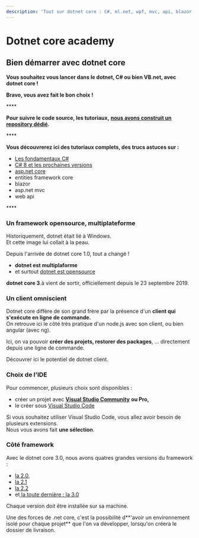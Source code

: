 ```yaml
---
description: 'Tout sur dotnet core : C#, ml.net, wpf, mvc, api, blazor'
---
```


# Dotnet core academy

## Bien démarrer avec dotnet core

**Vous souhaitez vous lancer dans le dotnet, C\# ou bien VB.net, avec dotnet core !**

**Bravo, vous avez fait le bon choix !**

\*\*\*\*

**Pour suivre le code source, les tutoriaux,** [**nous avons construit un repository dédié**](https://github.com/evan-boissonnot/discover-dotnet-core)**.**

\*\*\*\*

**Vous découvrerez ici des tutoriaux complets, des trucs astuces sur :**

* [Les fondamentaux C\#](https://www.dotnetcore-academy.net/learn/les-fondamentaux/prerequis-csharp)
* [C\# 8 et les prochaines versions](https://www.dotnetcore-academy.net/learn/c-8-les-nouveautes)
* [asp.net core](https://www.dotnetcore-academy.net/learn/asp.net-core)
* entities framework core
* blazor
* asp.net mvc
* web api

\*\*\*\*

### Un framework opensource, multiplateforme

Historiquement, dotnet était lié à Windows.  
Et cette image lui collait à la peau.

Depuis l'arrivée de dotnet core 1.0, tout a changé !

* **dotnet est multiplaforme**
* et surtout [dotnet est opensource](https://github.com/dotnet)

**dotnet core 3**.à vient de sortir, officiellement depuis le 23 septembre 2019.

### Un client omniscient

Dotnet core diffère de son grand frère par la présence d'un **client qui s'exécute en ligne de commande.**  
On retrouve ici le côté très pratique d'un node.js avec son client, ou bien angular \(avec ng\).

Ici, on va pouvoir **créer des projets, restorer des packages**, ... directement depuis une ligne de commande.

Découvrer ici le potentiel de dotnet client.

### Choix de l'IDE

Pour commencer, plusieurs choix sont disponibles : 

* créer un projet avec [**Visual Studio Community**](https://visualstudio.microsoft.com/fr/vs/community/) **ou Pro,** 
* le créer sous [Visual Studio Code](https://code.visualstudio.com/)

Si vous souhaitez utiliser Visual Studio Code, vous allez avoir besoin de plusieurs extensions.  
Nous vous avons fait **une sélection**.

### Côté framework

Avec le dotnet core 3.0, nous avons quatres grandes versions du framework : 

* [la 2.0](https://dotnet.microsoft.com/download/dotnet-core/2.0),
* [la 2.1](https://dotnet.microsoft.com/download/dotnet-core/2.1)
* [la 2.2](https://dotnet.microsoft.com/download/dotnet-core/2.2)
* et[ la toute dernière : la 3.0](https://dotnet.microsoft.com/download/dotnet-core/3.0)

Chaque version doit être installée sur sa machine.

Une des forces de .net core, c'est la possibilité d**'avoir un environnement isolé pour chaque projet** que l'on va développer, lorsqu'on créera le dossier de livraison.

